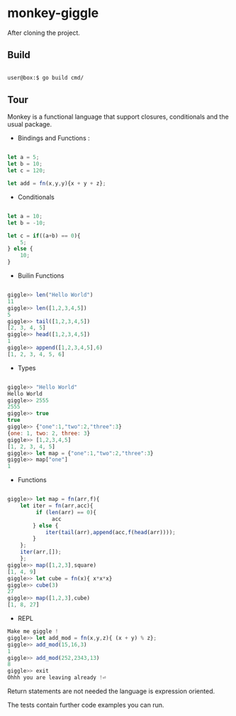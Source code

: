 # monkey-giggle

After cloning the project.

## Build

```sh

user@box:$ go build cmd/

```

## Tour

Monkey is a functional language that support closures, conditionals and the usual
package.

- Bindings and Functions :

```javascript

let a = 5;
let b = 10;
let c = 120;

let add = fn(x,y,y){x + y + z};
```

- Conditionals

```javascript

let a = 10;
let b = -10;

let c = if((a+b) == 0){
    5;
} else {
    10;
}

```

- Builin Functions

```javascript

giggle>> len("Hello World")
11
giggle>> len([1,2,3,4,5])
5
giggle>> tail([1,2,3,4,5])
[2, 3, 4, 5]
giggle>> head([1,2,3,4,5])
1
giggle>> append([1,2,3,4,5],6)
[1, 2, 3, 4, 5, 6]

```

- Types

```javascript

giggle>> "Hello World"
Hello World
giggle>> 2555
2555
giggle>> true
true
giggle>> {"one":1,"two":2,"three":3}
{one: 1, two: 2, three: 3}
giggle>> [1,2,3,4,5]
[1, 2, 3, 4, 5]
giggle>> let map = {"one":1,"two":2,"three":3}
giggle>> map["one"]
1
```

- Functions

```javascript

giggle>> let map = fn(arr,f){
    let iter = fn(arr,acc){
         if (len(arr) == 0){
              acc
        } else {
            iter(tail(arr),append(acc,f(head(arr))));
        }
    };
    iter(arr,[]);
    };
giggle>> map([1,2,3],square)
[1, 4, 9]
giggle>> let cube = fn(x){ x*x*x}
giggle>> cube(3)
27
giggle>> map([1,2,3],cube)
[1, 8, 27]

```

- REPL

```javascript
Make me giggle !
giggle>> let add_mod = fn(x,y,z){ (x + y) % z};
giggle>> add_mod(15,16,3)
1
giggle>> add_mod(252,2343,13)
8
giggle>> exit
Ohhh you are leaving already !⏎

````

Return statements are not needed the language is expression oriented.

The tests contain further code examples you can run.
